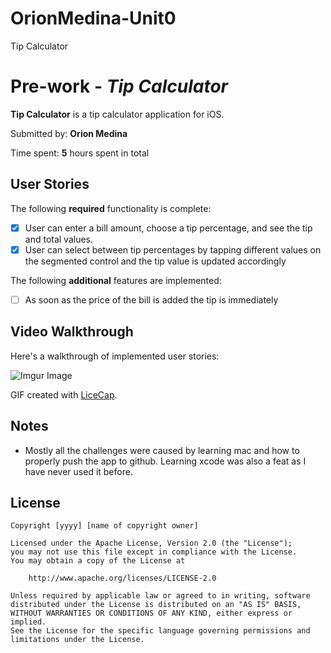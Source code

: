 # OrionMedina-Unit0
Tip Calculator
# Pre-work - *Tip Calculator*

**Tip Calculator** is a tip calculator application for iOS.

Submitted by: **Orion Medina**

Time spent: **5** hours spent in total

## User Stories

The following **required** functionality is complete:

- [X] User can enter a bill amount, choose a tip percentage, and see the tip and total values.
- [X] User can select between tip percentages by tapping different values on the segmented control and the tip value is updated accordingly

The following **additional** features are implemented:

- [ ] As soon as the price of the bill is added the tip is immediately

## Video Walkthrough

Here's a walkthrough of implemented user stories:

![Imgur Image](https://i.imgur.com/a/XYzLNMu.gif)

GIF created with [LiceCap](http://www.cockos.com/licecap/).

## Notes

- Mostly all the challenges were caused by learning mac and how to properly push the app to github. Learning xcode was also a feat as I have never used it before. 

## License

    Copyright [yyyy] [name of copyright owner]

    Licensed under the Apache License, Version 2.0 (the "License");
    you may not use this file except in compliance with the License.
    You may obtain a copy of the License at

        http://www.apache.org/licenses/LICENSE-2.0

    Unless required by applicable law or agreed to in writing, software
    distributed under the License is distributed on an "AS IS" BASIS,
    WITHOUT WARRANTIES OR CONDITIONS OF ANY KIND, either express or implied.
    See the License for the specific language governing permissions and
    limitations under the License.

